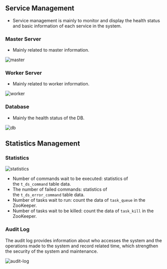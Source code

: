 Service Management
------------------

*   Service management is mainly to monitor and display the health status and basic information of each service in the system.

### Master Server

*   Mainly related to master information.

![master](/img/new_ui/dev/monitor/master.png)

### Worker Server

*   Mainly related to worker information.

![worker](/img/new_ui/dev/monitor/worker.png)

### Database

*   Mainly the health status of the DB.

![db](/img/new_ui/dev/monitor/db.png)

Statistics Management
---------------------

### Statistics

![statistics](/img/new_ui/dev/monitor/statistics.png)

*   Number of commands wait to be executed: statistics of the `t_ds_command` table data.
*   The number of failed commands: statistics of the `t_ds_error_command` table data.
*   Number of tasks wait to run: count the data of `task_queue` in the ZooKeeper.
*   Number of tasks wait to be killed: count the data of `task_kill` in the ZooKeeper.

### Audit Log

The audit log provides information about who accesses the system and the operations made to the system and record related time, which strengthen the security of the system and maintenance.

![audit-log](/img/new_ui/dev/monitor/audit-log.jpg)